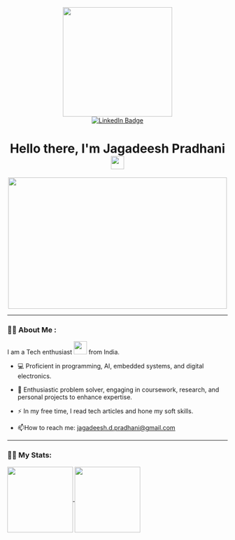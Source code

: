 
<div id="header" align="center">
  <img src="https://i.giphy.com/media/v1.Y2lkPTc5MGI3NjExcWxkNnF5bml3bXJoaGVuNWlzN2lncnV6c2w5OTd6bXB2b3l4cXZlcSZlcD12MV9pbnRlcm5hbF9naWZfYnlfaWQmY3Q9cw/Lg6vO9CNlQmUna1c5i/giphy.gif" width="250" />
</div>

<div id="badges">
  <div align="center">
  <a href="https://www.linkedin.com/in/jagadeesh-pradhani-b81364251/">
    <img src="https://img.shields.io/badge/LinkedIn-blue?style=for-the-badge&logo=linkedin&logoColor=white" alt="LinkedIn Badge"/>
  </a>
    <!--
   <a href="https://x.com/KhanzFardin?t=rODqwlY9kHU3KJHSzkKRHQ&s=09">
     <img src="https://img.shields.io/badge/X-black?style=for-the-badge&logo=X&logoColor=white" alt="X Badge"/>
  </a>-->
    <!--
  <a href="https://www.instagram.com/fardin__khan/">
    <img src="https://img.shields.io/badge/Instagram-purple?style=for-the-badge&logo=Instagram&logoColor=white" alt="Instagram Badge"/>
  </a>-->
</div>
<div align="center">
<!--<img src="https://komarev.com/ghpvc/?username=Jagadeesh-pradhani&style=flat-square&color=green" alt=""/>-->
<h1>
    Hello there, I'm Jagadeesh Pradhani
  <img src="https://media.giphy.com/media/hvRJCLFzcasrR4ia7z/giphy.gif" width="30px"/>
  
</h1>
<div align="center">
  <img src="https://media.giphy.com/media/l3V0DKL9Jhyz8nKog/giphy.gif" width="500" height="300"/>
</div>
</div>

---
### :man_technologist: About Me :
I am a Tech enthusiast <img src="https://media.giphy.com/media/WUlplcMpOCEmTGBtBW/giphy.gif" width="30"> from India.
- :computer: Proficient in programming, AI, embedded systems, and digital electronics.

- :seedling: Enthusiastic problem solver, engaging in coursework, research, and personal projects to enhance expertise.

- :zap: In my free time, I read tech articles and hone my soft skills.

- :mailbox:How to reach me: jagadeesh.d.pradhani@gmail.com

---
### :climbing_man: My Stats:

<a href="https://github.com/anuraghazra/github-readme-stats">
  <img height=150 align="center" src="https://github-readme-stats.vercel.app/api?username=Jagadeesh-pradhani&show_icons=true&theme=transparent&rank_icon=github&hide=stars,prs,issues&show_owner=true&include_all_commits=true" />
</a>
<a href="https://github.com/anuraghazra/convoychat">
  <img height=150 align="center" src="https://github-readme-stats.vercel.app/api/top-langs/?username=Jagadeesh-pradhani&hide_progress=true&theme=transparent&layout=compact&langs_count=8&card_width=320" />
</a>

<!--
**fardinkhanz/fardinkhanz** is a ✨ _special_ ✨ repository because its `README.md` (this file) appears on your GitHub profile.

Here are some ideas to get you started:

- 🔭 I’m currently working on ...
- 🌱 I’m currently learning ...
- 👯 I’m looking to collaborate on ...
- 🤔 I’m looking for help with ...
- 💬 Ask me about ...
- 📫 How to reach me: ...
- 😄 Pronouns: ...
- ⚡ Fun fact: ...
-->
